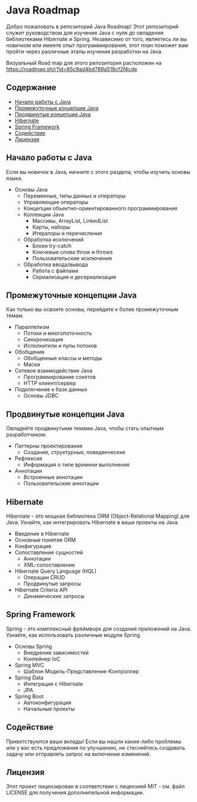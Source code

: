 # Java Roadmap

Добро пожаловать в репозиторий Java Roadmap!
Этот репозиторий служит руководством для изучения Java с нуля до овладения библиотеками Hibernate и Spring.
Независимо от того, являетесь ли вы новичком или имеете опыт программирования,
этот план поможет вам пройти через различные этапы изучения разработки на Java.

Визуальный Road map для этого репозитория расположен на https://roadmap.sh/r?id=65c9ad4bd789a518cf2f4cde

## Содержание

- [Начало работы с Java](#начало-работы-с-java)
- [Промежуточные концепции Java](#промежуточные-концепции-java)
- [Продвинутые концепции Java](#продвинутые-концепции-java)
- [Hibernate](#hibernate)
- [Spring Framework](#spring-framework)
- [Содействие](#содействие)
- [Лицензия](#лицензия)

## Начало работы с Java

Если вы новичок в Java, начните с этого раздела, чтобы изучить основы языка.

- Основы Java
    - Переменные, типы данных и операторы
    - Управляющие операторы
    - Концепции объектно-ориентированного программирования
    - Коллекции Java
        - Массивы, ArrayList, LinkedList
        - Карты, наборы
        - Итераторы и перечисления
    - Обработка исключений
        - Блоки try-catch
        - Ключевые слова throw и throws
        - Пользовательские исключения
    - Обработка ввода/вывода
        - Работа с файлами
        - Сериализация и десериализация

## Промежуточные концепции Java

Как только вы освоите основы, перейдите к более промежуточным темам.

- Параллелизм
    - Потоки и многопоточность
    - Синхронизация
    - Исполнители и пулы потоков
- Обобщения
    - Обобщенные классы и методы
    - Маски
- Сетевое взаимодействие Java
    - Программирование сокетов
    - HTTP клиент/сервер
- Подключение к базе данных
    - Основы JDBC

## Продвинутые концепции Java

Овладейте продвинутыми темами Java, чтобы стать опытным разработчиком.

- Паттерны проектирования
    - Создание, структурные, поведенческие
- Рефлексия
    - Информация о типе времени выполнения
- Аннотации
    - Встроенные аннотации
    - Пользовательские аннотации

## Hibernate

Hibernate - это мощная библиотека ORM (Object-Relational Mapping) для Java. Узнайте, как интегрировать Hibernate в ваши проекты на Java.

- Введение в Hibernate
- Основные понятия ORM
- Конфигурация
- Сопоставление сущностей
    - Аннотации
    - XML-сопоставление
- Hibernate Query Language (HQL)
    - Операции CRUD
    - Продвинутые запросы
- Hibernate Criteria API
    - Динамические запросы

## Spring Framework

Spring - это комплексный фреймворк для создания приложений на Java. Узнайте, как использовать различные модули Spring.

- Основы Spring
    - Внедрение зависимостей
    - Контейнер IoC
- Spring MVC
    - Шаблон Модель-Представление-Контроллер
- Spring Data
    - Интеграция с Hibernate
    - JPA
- Spring Boot
    - Автоконфигурация
    - Начальные проекты

## Содействие

Приветствуются ваши вклады! Если вы нашли какие-либо проблемы или у вас есть предложения по улучшению, не стесняйтесь создавать задачу или отправлять запрос на
включение изменений.

## Лицензия

Этот проект лицензирован в соответствии с лицензией MIT - см. файл LICENSE для получения дополнительной информации.
